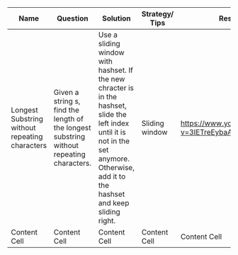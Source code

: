 
| Name          | Question      |Solution      |Strategy/ Tips|Resources     |
| ------------- | ------------- |------------- |------------- |--------------|
| Longest Substring without</br> repeating characters  | Given a string s, find the length of the longest</br> substring without repeating characters.  | Use a sliding window with hashset. If the new chracter is in the hashset, slide the left index until it is not in the set anymore. Otherwise, add it to the hashset and keep sliding right. | Sliding window | https://www.youtube.com/watch?v=3IETreEybaA |
| Content Cell  | Content Cell  |Content Cell  | Content Cell | Content Cell |
